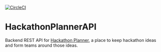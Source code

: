 [![CircleCI](https://circleci.com/gh/hakant/HackathonPlannerAPI.svg?style=svg)](https://circleci.com/gh/hakant/HackathonPlannerAPI)

# HackathonPlannerAPI
Backend REST API for [Hackathon Planner](https://github.com/hakant/HackathonPlanner), a place to keep hackathon ideas and form teams around those ideas.


